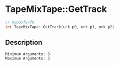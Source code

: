 # TapeMixTape::GetTrack
```c
// 0x005f07f0
int TapeMixTape::GetTrack(unk p0, unk p1, unk p2)
```
## Description
```
Minimum Arguments: 3
Maximum Arguments: 3
```
